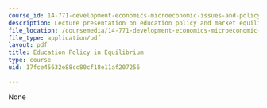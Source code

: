 ```yaml
---
course_id: 14-771-development-economics-microeconomic-issues-and-policy-models-fall-2008
description: Lecture presentation on education policy and market equilibrium.
file_location: /coursemedia/14-771-development-economics-microeconomic-issues-and-policy-models-fall-2008/17fce45632e88cc80cf18e11af207256_lec7.pdf
file_type: application/pdf
layout: pdf
title: Education Policy in Equilibrium
type: course
uid: 17fce45632e88cc80cf18e11af207256

---
```

None